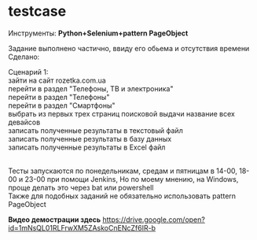 # testcase

Инструменты: <b>Python+Selenium+pattern PageObject</b>

Задание выполнено частично, ввиду его обьема и отсутствия времени<br>
Сделано:<br>

Сценарий 1:<br>
зайти на сайт rozetka.com.ua<br>
перейти в раздел "Телефоны, ТВ и электроника"<br>
перейти в раздел "Телефоны"<br>
перейти в раздел "Смартфоны"<br>
выбрать из первых трех страниц поисковой выдачи название всех девайсов<br>
записать полученные результаты в текстовый файл<br>
записать полученные результаты в базу данных<br>
записать полученные результаты в Excel файл<br><br>

Тесты запускаются по понедельникам, средам и пятницам в 14-00, 18-00 и 23-00 при помощи Jenkins, Но по моему мнению, на Windows, проще делать это через bat или powershell <br>
Также для подобных заданий не обязательно использовать pattern PageObject<br>

<b>Видео демострации здесь</b> https://drive.google.com/open?id=1mNsQL01RLFrwXM5ZAskoCnENcZf6IR-b
